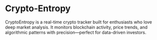 # Crypto-Entropy
CryptoEntropy is a real-time crypto tracker built for enthusiasts who love deep market analysis. It monitors blockchain activity, price trends, and algorithmic patterns with precision—perfect for data-driven investors.
